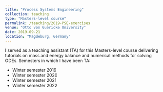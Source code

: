 ```yaml
---
title: "Process Systems Engineering"
collection: teaching
type: "Masters-level course"
permalink: /teaching/2019-PSE-exercises
venue: "Otto von Guericke University"
date: 2019-09-21
location: "Magdeburg, Germany"
---
```


I served as a teaching assistant (TA) for this Masters-level course delivering tutorials on mass and energy balance and numerical methods for solving ODEs.
Semesters in which I have been TA:
* Winter semester 2019
* Winter semester 2020
* Winter semester 2021
* Winter semester 2022
